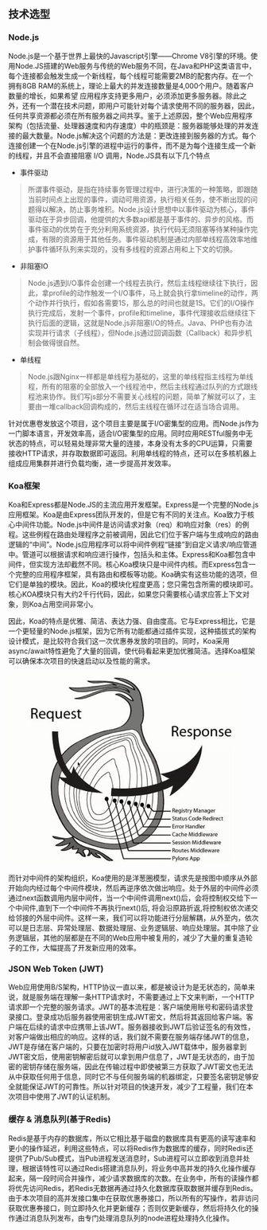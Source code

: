 ## 技术选型

### Node.js

Node.js是一个基于世界上最快的Javascript引擎——Chrome V8引擎的环境。使用Node.JS搭建的Web服务与传统的Web服务不同，在Java和PHP这类语言中，每个连接都会触发生成一个新线程，每个线程可能需要2MB的配套内存。在一个拥有8GB RAM的系统上，理论上最大的并发连接数量是4,000个用户。随着客户数量的增长，如果希望 应用程序支持更多用户，必须添加更多服务器。除此之外，还有一个潜在技术问题，即用户可能针对每个请求使用不同的服务器，因此，任何共享资源都必须在所有服务器之间共享。鉴于上述原因，整个Web应用程序架构（包括流量、处理器速度和内存速度）中的瓶颈是：服务器能够处理的并发连接的最大数量。Node.js解决这个问题的方法是：更改连接到服务器的方式。每个连接创建一个在Node.js引擎的进程中运行的事件，而不是为每个连接生成一个新的线程，并且不会直接阻塞 I/O 调用，Node.JS具有以下几个特点

- 事件驱动
> 所谓事件驱动，是指在持续事务管理过程中，进行决策的一种策略，即跟随当前时间点上出现的事件，调动可用资源，执行相关任务，使不断出现的问题得以解决，防止事务堆积。Node.js设计思想中以事件驱动为核心，事件驱动在于异步回调，他提供的大多数api都是基于事件的、异步的风格。而事件驱动的优势在于充分利用系统资源，执行代码无须阻塞等待某种操作完成，有限的资源用于其他任务。事件驱动机制是通过内部单线程高效率地维护事件循环队列来实现的，没有多线程的资源占用和上下文的切换。

- 非阻塞IO
> Node.js遇到I/O事件会创建一个线程去执行，然后主线程继续往下执行，因此，拿profile的动作触发一个I/O事件，马上就会执行拿timeline的动作，两个动作并行执行，假如各需要1S，那么总的时间也就是1S。它们的I/O操作执行完成后，发射一个事件，profile和timeline，事件代理接收后继续往下执行后面的逻辑，这就是Node.js非阻塞I/O的特点。Java、PHP也有办法实现并行请求（子线程），但Node.js通过回调函数（Callback）和异步机制会做得很自然。

- 单线程
> Node.js跟Nginx一样都是单线程为基础的，这里的单线程指主线程为单线程，所有的阻塞的全部放入一个线程池中，然后主线程通过队列的方式跟线程池来协作。我们写js部分不需要关心线程的问题，简单了解就可以了，主要由一堆callback回调构成的，然后主线程在循环过在适当场合调用。

针对优惠卷发放这个项目，这个项目主要是属于I/O密集型的应用。而Node.js作为一门脚本语言，开发效率高，适合I/O密集型的应用。同时应用RESTful服务中无状态的特点，可以轻易处理非常大量的连接，本身没有太多的CPU运算，只需要接收HTTP请求，并存取数据即可返回。利用单线程的特点，还可以在多核机器上组成应用集群并进行负载均衡，进一步提高并发效率。

### Koa框架

Koa和Express都是Node.JS的主流应用开发框架。Express是一个完整的Node.js应用框架。Koa是由Express团队开发的，但是它有不同的关注点。Koa致力于核心中间件功能。Node.js中间件是访问请求对象（req）和响应对象（res）的例程。这些例程在路由处理程序之前被调用，因此它们位于客户端与生成响应的路由逻辑的“中间”。Node.js应用程序可以将中间件例程“链接”到自定义请求/响应管道中。管道可以根据请求和响应进行操作，包括头和主体。Express和Koa都包含中间件，但实现方法却截然不同。核心Koa模块只是中间件内核。而Express包含一个完整的应用程序框架，具有路由和模板等功能。Koa确实有这些功能的选项，但它们是单独的模块。因此，Koa的模块化程度更高；您只需包含所需的模块即可。核心KOA模块只有大约2千行代码，因此，如果您只需要核心请求应答上下文对象，则Koa占用空间非常小。

因此，Koa的特点是优雅、简洁、表达力强、自由度高。它与Express相比，它是一个更轻量的Node.js框架，因为它所有功能都通过插件实现，这种插拔式的架构设计模式，是比较符合我们这一次优惠券发放的项目的。同时，Koa采用async/await特性避免了大量的回调，使代码看起来更加优雅简洁。选择Koa框架可以确保本次项目的快速启动以及性能的需求。

![Koa的洋葱圈模型](assets/KoaModel.png)

而针对中间件的架构组织，Koa使用的是洋葱圈模型，请求先是按图中顺序从外部开始向内经过每个中间件模块，然后再逆序依次做出响应。处于外层的中间件必须通过next函数调用内层中间件，当一个中间件调用next()后，会将控制权交给下一个中间件,直到下一个中间件不再执行next()后, 将会沿原路折返,将控制权依次递交给邻接的外层中间件。这样一来，我们可以将功能进行分层解耦，从外至内，依次可以是日志层、异常处理层、数据处理层、业务逻辑层、响应处理层。其中除了业务逻辑层，其他的层都是在不同的Web应用中被复用的，减少了大量的重复造轮子的工作，大幅提高了开发新应用的效率。

### JSON Web Token (JWT)

Web应用使用B/S架构，HTTP协议一直以来，都是被设计为是无状态的，简单来说，就是服务端在理解一条HTTP请求时，不需要通过上下文来判断，一个HTTP请求即一个完整的服务请求。JWT的基本流程是：客户端使用账号和密码请求登录接口。登录成功后服务器使用密钥生成JWT密文，然后将其返回给客户端。客户端在后续的请求中应携带上该JWT。服务器接收到JWT后验证签名的有效性，对客户端做出相应的响应。这样的话，我们就不需要在服务端存储JWT的信息，JWT是存储在客户端的，只要在加密时将用户id放入JWT载体中，服务器拿到JWT密文后，使用密钥解密后就可以拿到用户信息了，JWT是无状态的，由于加密的密钥存储在服务端，因此在传输过程中即使被第三方获取了JWT密文也无法从中获取任何用于信息，同时它不与任何服务端的机器绑定，只要签名密钥足够安全就能保证JWT的可靠性。所以针对项目的快速开发，减少了工程量，我们在本次项目中使用了JWT的认证机制。

### 缓存 & 消息队列(基于Redis)

Redis是基于内存的数据库，所以它相比基于磁盘的数据库具有更高的读写速率和更小的操作延迟，利用这些特点，可以将Redis作为数据库的缓存，同时Redis还提供了Pub/Sub模式，当Pub进程发送消息时，Sub进程可以立即收到消息并处理，根据该特性可以通过Redis搭建消息队列，将业务中高并发的持久化操作缓存起来，隔一段时间合并操作，减少请求数据库的次数。在业务中，所有的读操作都将优先访问Redis，若Redis无数据再通过持久化数据库获取数据并缓存到Redis。由于本次项目的高并发接口集中在获取优惠券接口，所以所有的写操作，若非访问获取优惠券接口，则立即持久化并更新缓存；否则仅更新缓存，然后将持久化的操作通过消息队列发布，由专门处理消息队列的node进程处理持久化操作。
